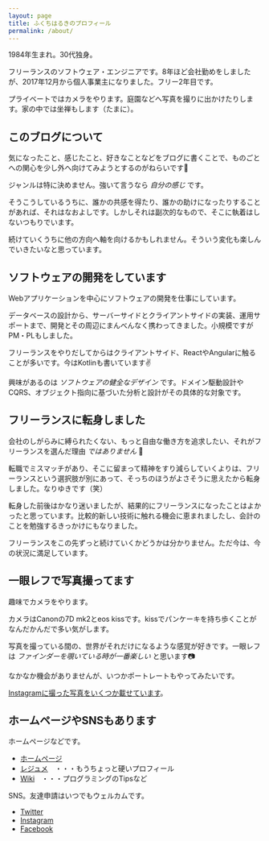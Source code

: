 ```yaml
---
layout: page
title: ふくちはるきのプロフィール
permalink: /about/
---
```


1984年生まれ。30代独身。

フリーランスのソフトウェア・エンジニアです。8年ほど会社勤めをしましたが、2017年12月から個人事業主になりました。フリー2年目です。

プライベートではカメラをやります。庭園などへ写真を撮りに出かけたりします。家の中では坐禅もします（たまに）。

このブログについて
----

気になったこと、感じたこと、好きなことなどをブログに書くことで、ものごとへの関心を少し外へ向けてみようとするのがねらいです👀

ジャンルは特に決めません。強いて言うなら *自分の感じ* です。

そうこうしているうちに、誰かの共感を得たり、誰かの助けになったりすることがあれば、それはなおよしです。しかしそれは副次的なもので、そこに執着はしないつもりでいます。

続けていくうちに他の方向へ軸を向けるかもしれません。そういう変化も楽しんでいきたいなと思っています。

ソフトウェアの開発をしています
----

Webアプリケーションを中心にソフトウェアの開発を仕事にしています。

データベースの設計から、サーバーサイドとクライアントサイドの実装、運用サポートまで、開発とその周辺にまんべんなく携わってきました。小規模ですがPM・PLもしました。

フリーランスをやりだしてからはクライアントサイド、ReactやAngularに触ることが多いです。今はKotlinも書いています✌

興味があるのは *ソフトウェアの健全なデザイン* です。ドメイン駆動設計やCQRS、オブジェクト指向に基づいた分析と設計がその具体的な対象です。

フリーランスに転身しました
----

会社のしがらみに縛られたくない、もっと自由な働き方を追求したい、それがフリーランスを選んだ理由 *ではありません* 👅

転職でミスマッチがあり、そこに留まって精神をすり減らしていくよりは、フリーランスという選択肢が別にあって、そっちのほうがよさそうに思えたから転身しました。なりゆきです（笑）

転身した前後はかなり迷いましたが、結果的にフリーランスになったことはよかったと思っています。比較的新しい技術に触れる機会に恵まれましたし、会計のことを勉強するきっかけにもなりました。

フリーランスをこの先ずっと続けていくかどうかは分かりません。ただ今は、今の状況に満足しています。

一眼レフで写真撮ってます
----

趣味でカメラをやります。

カメラはCanonの7D mk2とeos kissです。kissでパンケーキを持ち歩くことがなんだかんだで多い気がします。

写真を撮っている間の、世界がそれだけになるような感覚が好きです。一眼レフは *ファインダーを覗いている時が一番楽しい* と思います📷

なかなか機会がありませんが、いつかポートレートもやってみたいです。

[Instagramに撮った写真をいくつか載せています](https://www.instagram.com/fukuchiharuki/)。

ホームページやSNSもあります
----

ホームページなどです。

- [ホームページ](http://fukuchiharuki.me/)
- [レジュメ](http://resume.fukuchiharuki.me/)　・・・もうちょっと硬いプロフィール
- [Wiki](http://fukuchiharuki.me/wiki/)　・・・プログラミングのTipsなど

SNS。友達申請はいつでもウェルカムです。

- [Twitter](https://twitter.com/fukuchiharuki)
- [Instagram](https://www.instagram.com/fukuchiharuki/)
- [Facebook](https://www.facebook.com/fukuchiharuki)
